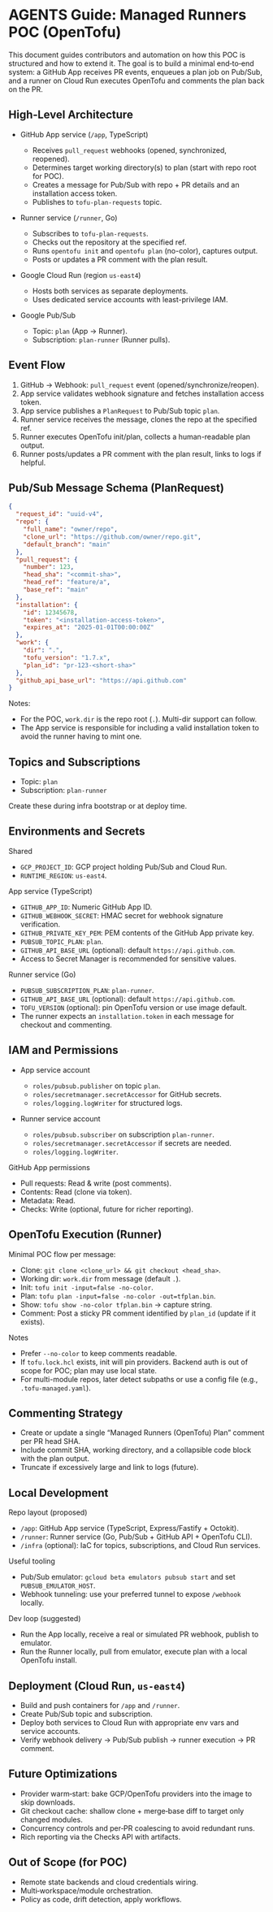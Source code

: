 # AGENTS Guide: Managed Runners POC (OpenTofu)

This document guides contributors and automation on how this POC is structured and how to extend it. The goal is to build a minimal end‑to‑end system: a GitHub App receives PR events, enqueues a plan job on Pub/Sub, and a runner on Cloud Run executes OpenTofu and comments the plan back on the PR.

## High‑Level Architecture

- GitHub App service (`/app`, TypeScript)
  - Receives `pull_request` webhooks (opened, synchronized, reopened).
  - Determines target working directory(s) to plan (start with repo root for POC).
  - Creates a message for Pub/Sub with repo + PR details and an installation access token.
  - Publishes to `tofu-plan-requests` topic.

- Runner service (`/runner`, Go)
  - Subscribes to `tofu-plan-requests`.
  - Checks out the repository at the specified ref.
  - Runs `opentofu init` and `opentofu plan` (no-color), captures output.
  - Posts or updates a PR comment with the plan result.

- Google Cloud Run (region `us-east4`)
  - Hosts both services as separate deployments.
  - Uses dedicated service accounts with least-privilege IAM.

- Google Pub/Sub
  - Topic: `plan` (App → Runner).
  - Subscription: `plan-runner` (Runner pulls).

## Event Flow

1. GitHub → Webhook: `pull_request` event (opened/synchronize/reopen).
2. App service validates webhook signature and fetches installation access token.
3. App service publishes a `PlanRequest` to Pub/Sub topic `plan`.
4. Runner service receives the message, clones the repo at the specified ref.
5. Runner executes OpenTofu init/plan, collects a human-readable plan output.
6. Runner posts/updates a PR comment with the plan result, links to logs if helpful.

## Pub/Sub Message Schema (PlanRequest)

```json
{
  "request_id": "uuid-v4",
  "repo": {
    "full_name": "owner/repo",
    "clone_url": "https://github.com/owner/repo.git",
    "default_branch": "main"
  },
  "pull_request": {
    "number": 123,
    "head_sha": "<commit-sha>",
    "head_ref": "feature/a",
    "base_ref": "main"
  },
  "installation": {
    "id": 12345678,
    "token": "<installation-access-token>",
    "expires_at": "2025-01-01T00:00:00Z"
  },
  "work": {
    "dir": ".", 
    "tofu_version": "1.7.x",
    "plan_id": "pr-123-<short-sha>"
  },
  "github_api_base_url": "https://api.github.com"
}
```

Notes:
- For the POC, `work.dir` is the repo root (`.`). Multi-dir support can follow.
- The App service is responsible for including a valid installation token to avoid the runner having to mint one.

## Topics and Subscriptions

- Topic: `plan`
- Subscription: `plan-runner`

Create these during infra bootstrap or at deploy time.

## Environments and Secrets

Shared
- `GCP_PROJECT_ID`: GCP project holding Pub/Sub and Cloud Run.
- `RUNTIME_REGION`: `us-east4`.

App service (TypeScript)
- `GITHUB_APP_ID`: Numeric GitHub App ID.
- `GITHUB_WEBHOOK_SECRET`: HMAC secret for webhook signature verification.
- `GITHUB_PRIVATE_KEY_PEM`: PEM contents of the GitHub App private key.
- `PUBSUB_TOPIC_PLAN`: `plan`.
- `GITHUB_API_BASE_URL` (optional): default `https://api.github.com`.
- Access to Secret Manager is recommended for sensitive values.

Runner service (Go)
- `PUBSUB_SUBSCRIPTION_PLAN`: `plan-runner`.
- `GITHUB_API_BASE_URL` (optional): default `https://api.github.com`.
- `TOFU_VERSION` (optional): pin OpenTofu version or use image default.
- The runner expects an `installation.token` in each message for checkout and commenting.

## IAM and Permissions

- App service account
  - `roles/pubsub.publisher` on topic `plan`.
  - `roles/secretmanager.secretAccessor` for GitHub secrets.
  - `roles/logging.logWriter` for structured logs.

- Runner service account
  - `roles/pubsub.subscriber` on subscription `plan-runner`.
  - `roles/secretmanager.secretAccessor` if secrets are needed.
  - `roles/logging.logWriter`.

GitHub App permissions
- Pull requests: Read & write (post comments).
- Contents: Read (clone via token).
- Metadata: Read.
- Checks: Write (optional, future for richer reporting).

## OpenTofu Execution (Runner)

Minimal POC flow per message:
- Clone: `git clone <clone_url> && git checkout <head_sha>`.
- Working dir: `work.dir` from message (default `.`).
- Init: `tofu init -input=false -no-color`.
- Plan: `tofu plan -input=false -no-color -out=tfplan.bin`.
- Show: `tofu show -no-color tfplan.bin` → capture string.
- Comment: Post a sticky PR comment identified by `plan_id` (update if it exists).

Notes
- Prefer `--no-color` to keep comments readable.
- If `tofu.lock.hcl` exists, init will pin providers. Backend auth is out of scope for POC; plan may use local state.
- For multi-module repos, later detect subpaths or use a config file (e.g., `.tofu-managed.yaml`).

## Commenting Strategy

- Create or update a single “Managed Runners (OpenTofu) Plan” comment per PR head SHA.
- Include commit SHA, working directory, and a collapsible code block with the plan output.
- Truncate if excessively large and link to logs (future).

## Local Development

Repo layout (proposed)
- `/app`: GitHub App service (TypeScript, Express/Fastify + Octokit).
- `/runner`: Runner service (Go, Pub/Sub + GitHub API + OpenTofu CLI).
- `/infra` (optional): IaC for topics, subscriptions, and Cloud Run services.

Useful tooling
- Pub/Sub emulator: `gcloud beta emulators pubsub start` and set `PUBSUB_EMULATOR_HOST`.
- Webhook tunneling: use your preferred tunnel to expose `/webhook` locally.

Dev loop (suggested)
- Run the App locally, receive a real or simulated PR webhook, publish to emulator.
- Run the Runner locally, pull from emulator, execute plan with a local OpenTofu install.

## Deployment (Cloud Run, `us-east4`)

- Build and push containers for `/app` and `/runner`.
- Create Pub/Sub topic and subscription.
- Deploy both services to Cloud Run with appropriate env vars and service accounts.
- Verify webhook delivery → Pub/Sub publish → runner execution → PR comment.

## Future Optimizations

- Provider warm‑start: bake GCP/OpenTofu providers into the image to skip downloads.
- Git checkout cache: shallow clone + merge‑base diff to target only changed modules.
- Concurrency controls and per‑PR coalescing to avoid redundant runs.
- Rich reporting via the Checks API with artifacts.

## Out of Scope (for POC)

- Remote state backends and cloud credentials wiring.
- Multi‑workspace/module orchestration.
- Policy as code, drift detection, apply workflows.
